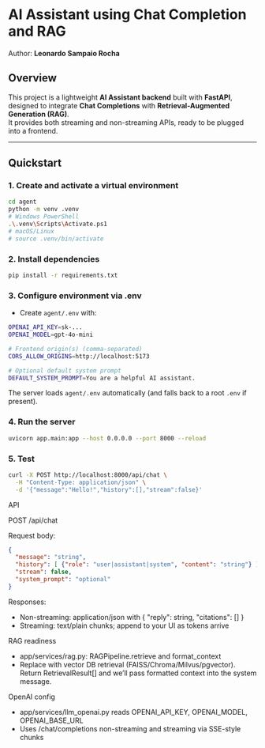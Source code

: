 # AI Assistant using Chat Completion and RAG  
Author: **Leonardo Sampaio Rocha**

## Overview
This project is a lightweight **AI Assistant backend** built with **FastAPI**, designed to integrate **Chat Completions** with **Retrieval-Augmented Generation (RAG)**.  
It provides both streaming and non-streaming APIs, ready to be plugged into a frontend.

---

## Quickstart

### 1. Create and activate a virtual environment  
```bash
cd agent
python -m venv .venv
# Windows PowerShell
.\.venv\Scripts\Activate.ps1
# macOS/Linux
# source .venv/bin/activate
```

### 2. Install dependencies
```bash
pip install -r requirements.txt
```

### 3. Configure environment via .env
- Create `agent/.env` with:
```bash
OPENAI_API_KEY=sk-...
OPENAI_MODEL=gpt-4o-mini

# Frontend origin(s) (comma-separated)
CORS_ALLOW_ORIGINS=http://localhost:5173

# Optional default system prompt
DEFAULT_SYSTEM_PROMPT=You are a helpful AI assistant.
```
The server loads `agent/.env` automatically (and falls back to a root `.env` if present).

### 4. Run the server
```bash
uvicorn app.main:app --host 0.0.0.0 --port 8000 --reload
```

### 5. Test
```bash
curl -X POST http://localhost:8000/api/chat \
  -H "Content-Type: application/json" \
  -d '{"message":"Hello!","history":[],"stream":false}'
```

API

POST /api/chat

Request body:
```json
{
  "message": "string",
  "history": [ {"role": "user|assistant|system", "content": "string"} ],
  "stream": false,
  "system_prompt": "optional"
}
```

Responses:
- Non-streaming: application/json with { "reply": string, "citations": [] }
- Streaming: text/plain chunks; append to your UI as tokens arrive

RAG readiness
- app/services/rag.py: RAGPipeline.retrieve and format_context
- Replace with vector DB retrieval (FAISS/Chroma/Milvus/pgvector). Return RetrievalResult[] and we’ll pass formatted context into the system message.

OpenAI config
- app/services/llm_openai.py reads OPENAI_API_KEY, OPENAI_MODEL, OPENAI_BASE_URL
- Uses /chat/completions non-streaming and streaming via SSE-style chunks

